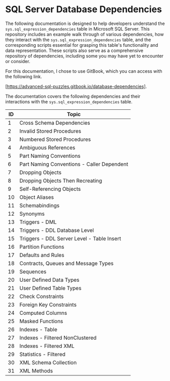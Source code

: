 # SQL Server Database Dependencies

The following documentation is designed to help developers understand the `sys.sql_expression_dependencies` table in Microsoft SQL Server. This repository includes an example walk through of various dependencies, how they interact with the `sys.sql_expression_dependencies` table, and the corresponding scripts essential for grasping this table's functionality and data representation. These scripts also serve as a comprehensive repository of dependencies, including some you may have yet to encounter or consider.

For this documentation, I chose to use GitBook, which you can access with the following link.

[https://advanced-sql-puzzles.gitbook.io/database-dependencies].

The documentation covers the following dependencies and their interactions with the `sys.sql_expression_dependencies` table.

| ID  | Topic                                      |
|-----|--------------------------------------------|
| 1   | Cross Schema Dependencies                  |
| 2   | Invalid Stored Procedures                  |
| 3   | Numbered Stored Procedures                 |
| 4   | Ambiguous References                       |
| 5   | Part Naming Conventions                    |
| 6   | Part Naming Conventions - Caller Dependent |
| 7   | Dropping Objects                           |
| 8   | Dropping Objects Then Recreating           |
| 9   | Self-Referencing Objects                   |
| 10  | Object Aliases                             |
| 11  | Schemabindings                             |
| 12  | Synonyms                                   |
| 13  | Triggers - DML                             |
| 14  | Triggers - DDL Database Level              |
| 15  | Triggers - DDL Server Level - Table Insert |
| 16  | Partition Functions                        |
| 17  | Defaults and Rules                         |
| 18  | Contracts, Queues and Message Types        |
| 19  | Sequences                                  |
| 20  | User Defined Data Types                    |
| 21  | User Defined Table Types                   |
| 22  | Check Constraints                          |
| 23  | Foreign Key Constraints                    |
| 24  | Computed Columns                           |
| 25  | Masked Functions                           |
| 26  | Indexes - Table                            |
| 27  | Indexes - Filtered NonClustered            |
| 28  | Indexes - Filtered XML                     |
| 29  | Statistics - Filtered                      |
| 30  | XML Schema Collection                      |
| 31  | XML Methods                                |
